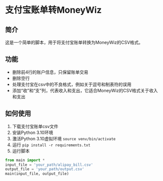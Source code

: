 # 支付宝账单转MoneyWiz
## 简介
这是一个简单的脚本，用于将支付宝账单转换为MoneyWiz的CSV格式。

## 功能
- 删除前4行的账户信息，只保留账单交易
- 删除空行
- 处理支付宝在csv中的不良格式，例如关于逗号和制表符的误用
- 添加“收”和“支”列，代表收入和支出，它适合MoneyWiz的CSV格式关于收入和支出

## 如何使用
1. 下载支付宝账单csv文件
2. 安装Python 3.10环境
3. 激活Python 3.10虚拟环境 ```source venv/bin/activate```
4. 运行
```pip install -r requirements.txt```
5. 运行脚本
```python
from main import *
input_file = 'your_path/alipay_bill.csv'
output_file = 'your_path/output.csv'
main(input_file, output_file)
```


